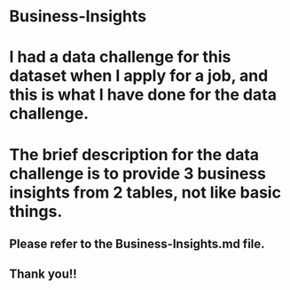 # Business-Insights

# I had a data challenge for this dataset when I apply for a job, and this is what I have done for the data challenge.

# The brief description for the data challenge is to provide 3 business insights from 2 tables, not like basic things. 

## Please refer to the Business-Insights.md file. 
## Thank you!!
